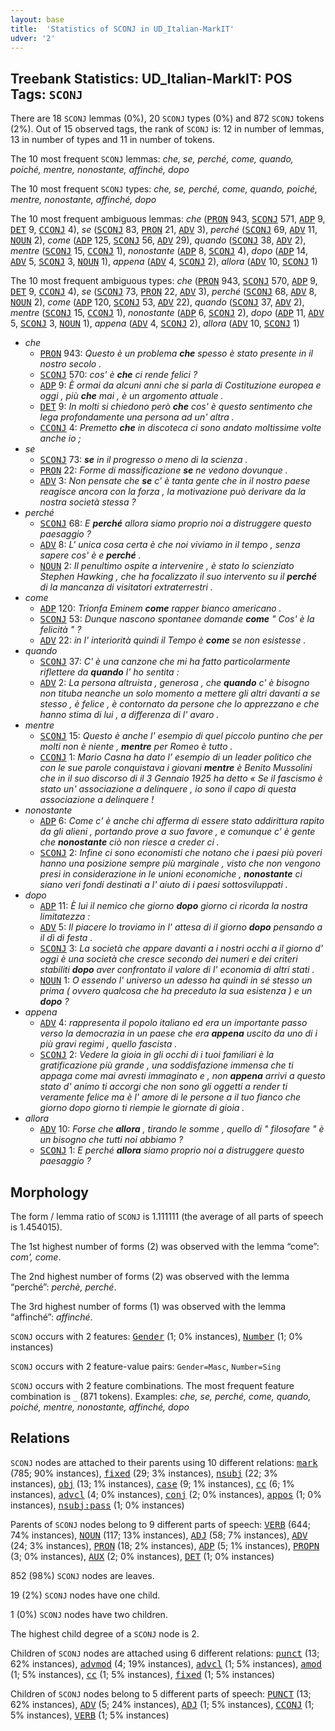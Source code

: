 ```yaml
---
layout: base
title:  'Statistics of SCONJ in UD_Italian-MarkIT'
udver: '2'
---
```


## Treebank Statistics: UD_Italian-MarkIT: POS Tags: `SCONJ`

There are 18 `SCONJ` lemmas (0%), 20 `SCONJ` types (0%) and 872 `SCONJ` tokens (2%).
Out of 15 observed tags, the rank of `SCONJ` is: 12 in number of lemmas, 13 in number of types and 11 in number of tokens.

The 10 most frequent `SCONJ` lemmas: <em>che, se, perché, come, quando, poiché, mentre, nonostante, affinché, dopo</em>

The 10 most frequent `SCONJ` types:  <em>che, se, perché, come, quando, poiché, mentre, nonostante, affinché, dopo</em>

The 10 most frequent ambiguous lemmas: <em>che</em> (<tt><a href="it_markit-pos-PRON.html">PRON</a></tt> 943, <tt><a href="it_markit-pos-SCONJ.html">SCONJ</a></tt> 571, <tt><a href="it_markit-pos-ADP.html">ADP</a></tt> 9, <tt><a href="it_markit-pos-DET.html">DET</a></tt> 9, <tt><a href="it_markit-pos-CCONJ.html">CCONJ</a></tt> 4), <em>se</em> (<tt><a href="it_markit-pos-SCONJ.html">SCONJ</a></tt> 83, <tt><a href="it_markit-pos-PRON.html">PRON</a></tt> 21, <tt><a href="it_markit-pos-ADV.html">ADV</a></tt> 3), <em>perché</em> (<tt><a href="it_markit-pos-SCONJ.html">SCONJ</a></tt> 69, <tt><a href="it_markit-pos-ADV.html">ADV</a></tt> 11, <tt><a href="it_markit-pos-NOUN.html">NOUN</a></tt> 2), <em>come</em> (<tt><a href="it_markit-pos-ADP.html">ADP</a></tt> 125, <tt><a href="it_markit-pos-SCONJ.html">SCONJ</a></tt> 56, <tt><a href="it_markit-pos-ADV.html">ADV</a></tt> 29), <em>quando</em> (<tt><a href="it_markit-pos-SCONJ.html">SCONJ</a></tt> 38, <tt><a href="it_markit-pos-ADV.html">ADV</a></tt> 2), <em>mentre</em> (<tt><a href="it_markit-pos-SCONJ.html">SCONJ</a></tt> 15, <tt><a href="it_markit-pos-CCONJ.html">CCONJ</a></tt> 1), <em>nonostante</em> (<tt><a href="it_markit-pos-ADP.html">ADP</a></tt> 8, <tt><a href="it_markit-pos-SCONJ.html">SCONJ</a></tt> 4), <em>dopo</em> (<tt><a href="it_markit-pos-ADP.html">ADP</a></tt> 14, <tt><a href="it_markit-pos-ADV.html">ADV</a></tt> 5, <tt><a href="it_markit-pos-SCONJ.html">SCONJ</a></tt> 3, <tt><a href="it_markit-pos-NOUN.html">NOUN</a></tt> 1), <em>appena</em> (<tt><a href="it_markit-pos-ADV.html">ADV</a></tt> 4, <tt><a href="it_markit-pos-SCONJ.html">SCONJ</a></tt> 2), <em>allora</em> (<tt><a href="it_markit-pos-ADV.html">ADV</a></tt> 10, <tt><a href="it_markit-pos-SCONJ.html">SCONJ</a></tt> 1)

The 10 most frequent ambiguous types:  <em>che</em> (<tt><a href="it_markit-pos-PRON.html">PRON</a></tt> 943, <tt><a href="it_markit-pos-SCONJ.html">SCONJ</a></tt> 570, <tt><a href="it_markit-pos-ADP.html">ADP</a></tt> 9, <tt><a href="it_markit-pos-DET.html">DET</a></tt> 9, <tt><a href="it_markit-pos-CCONJ.html">CCONJ</a></tt> 4), <em>se</em> (<tt><a href="it_markit-pos-SCONJ.html">SCONJ</a></tt> 73, <tt><a href="it_markit-pos-PRON.html">PRON</a></tt> 22, <tt><a href="it_markit-pos-ADV.html">ADV</a></tt> 3), <em>perché</em> (<tt><a href="it_markit-pos-SCONJ.html">SCONJ</a></tt> 68, <tt><a href="it_markit-pos-ADV.html">ADV</a></tt> 8, <tt><a href="it_markit-pos-NOUN.html">NOUN</a></tt> 2), <em>come</em> (<tt><a href="it_markit-pos-ADP.html">ADP</a></tt> 120, <tt><a href="it_markit-pos-SCONJ.html">SCONJ</a></tt> 53, <tt><a href="it_markit-pos-ADV.html">ADV</a></tt> 22), <em>quando</em> (<tt><a href="it_markit-pos-SCONJ.html">SCONJ</a></tt> 37, <tt><a href="it_markit-pos-ADV.html">ADV</a></tt> 2), <em>mentre</em> (<tt><a href="it_markit-pos-SCONJ.html">SCONJ</a></tt> 15, <tt><a href="it_markit-pos-CCONJ.html">CCONJ</a></tt> 1), <em>nonostante</em> (<tt><a href="it_markit-pos-ADP.html">ADP</a></tt> 6, <tt><a href="it_markit-pos-SCONJ.html">SCONJ</a></tt> 2), <em>dopo</em> (<tt><a href="it_markit-pos-ADP.html">ADP</a></tt> 11, <tt><a href="it_markit-pos-ADV.html">ADV</a></tt> 5, <tt><a href="it_markit-pos-SCONJ.html">SCONJ</a></tt> 3, <tt><a href="it_markit-pos-NOUN.html">NOUN</a></tt> 1), <em>appena</em> (<tt><a href="it_markit-pos-ADV.html">ADV</a></tt> 4, <tt><a href="it_markit-pos-SCONJ.html">SCONJ</a></tt> 2), <em>allora</em> (<tt><a href="it_markit-pos-ADV.html">ADV</a></tt> 10, <tt><a href="it_markit-pos-SCONJ.html">SCONJ</a></tt> 1)


* <em>che</em>
  * <tt><a href="it_markit-pos-PRON.html">PRON</a></tt> 943: <em>Questo è un problema <b>che</b> spesso è stato presente in il nostro secolo .</em>
  * <tt><a href="it_markit-pos-SCONJ.html">SCONJ</a></tt> 570: <em>cos' è <b>che</b> ci rende felici ?</em>
  * <tt><a href="it_markit-pos-ADP.html">ADP</a></tt> 9: <em>È ormai da alcuni anni che si parla di Costituzione europea e oggi , più <b>che</b> mai , è un argomento attuale .</em>
  * <tt><a href="it_markit-pos-DET.html">DET</a></tt> 9: <em>In molti si chiedono però <b>che</b> cos' è questo sentimento che lega profondamente una persona ad un' altra .</em>
  * <tt><a href="it_markit-pos-CCONJ.html">CCONJ</a></tt> 4: <em>Premetto <b>che</b> in discoteca ci sono andato moltissime volte anche io ;</em>
* <em>se</em>
  * <tt><a href="it_markit-pos-SCONJ.html">SCONJ</a></tt> 73: <em><b>se</b> in il progresso o meno di la scienza .</em>
  * <tt><a href="it_markit-pos-PRON.html">PRON</a></tt> 22: <em>Forme di massificazione <b>se</b> ne vedono dovunque .</em>
  * <tt><a href="it_markit-pos-ADV.html">ADV</a></tt> 3: <em>Non pensate che <b>se</b> c' è tanta gente che in il nostro paese reagisce ancora con la forza , la motivazione può derivare da la nostra società stessa ?</em>
* <em>perché</em>
  * <tt><a href="it_markit-pos-SCONJ.html">SCONJ</a></tt> 68: <em>E <b>perché</b> allora siamo proprio noi a distruggere questo paesaggio ?</em>
  * <tt><a href="it_markit-pos-ADV.html">ADV</a></tt> 8: <em>L' unica cosa certa è che noi viviamo in il tempo , senza sapere cos' è e <b>perché</b> .</em>
  * <tt><a href="it_markit-pos-NOUN.html">NOUN</a></tt> 2: <em>Il penultimo ospite a intervenire , è stato lo scienziato Stephen Hawking , che ha focalizzato il suo intervento su il <b>perché</b> di la mancanza di visitatori extraterrestri .</em>
* <em>come</em>
  * <tt><a href="it_markit-pos-ADP.html">ADP</a></tt> 120: <em>Trionfa Eminem <b>come</b> rapper bianco americano .</em>
  * <tt><a href="it_markit-pos-SCONJ.html">SCONJ</a></tt> 53: <em>Dunque nascono spontanee domande <b>come</b> " Cos' è la felicità " ?</em>
  * <tt><a href="it_markit-pos-ADV.html">ADV</a></tt> 22: <em>in l' interiorità quindi il Tempo è <b>come</b> se non esistesse .</em>
* <em>quando</em>
  * <tt><a href="it_markit-pos-SCONJ.html">SCONJ</a></tt> 37: <em>C' è una canzone che mi ha fatto particolarmente riflettere da <b>quando</b> l' ho sentita :</em>
  * <tt><a href="it_markit-pos-ADV.html">ADV</a></tt> 2: <em>La persona altruista , generosa , che <b>quando</b> c' è bisogno non tituba neanche un solo momento a mettere gli altri davanti a se stesso , è felice , è contornato da persone che lo apprezzano e che hanno stima di lui , a differenza di l' avaro .</em>
* <em>mentre</em>
  * <tt><a href="it_markit-pos-SCONJ.html">SCONJ</a></tt> 15: <em>Questo è anche l' esempio di quel piccolo puntino che per molti non è niente , <b>mentre</b> per Romeo è tutto .</em>
  * <tt><a href="it_markit-pos-CCONJ.html">CCONJ</a></tt> 1: <em>Mario Casna ha dato l' esempio di un leader politico che con le sue parole conquistava i giovani <b>mentre</b> è Benito Mussolini che in il suo discorso di il 3 Gennaio 1925 ha detto « Se il fascismo è stato un' associazione a delinquere , io sono il capo di questa associazione a delinquere !</em>
* <em>nonostante</em>
  * <tt><a href="it_markit-pos-ADP.html">ADP</a></tt> 6: <em>Come c' è anche chi afferma di essere stato addirittura rapito da gli alieni , portando prove a suo favore , e comunque c' è gente che <b>nonostante</b> ciò non riesce a creder ci .</em>
  * <tt><a href="it_markit-pos-SCONJ.html">SCONJ</a></tt> 2: <em>Infine ci sono economisti che notano che i paesi più poveri hanno una posizione sempre più marginale , visto che non vengono presi in considerazione in le unioni economiche , <b>nonostante</b> ci siano veri fondi destinati a l' aiuto di i paesi sottosviluppati .</em>
* <em>dopo</em>
  * <tt><a href="it_markit-pos-ADP.html">ADP</a></tt> 11: <em>È lui il nemico che giorno <b>dopo</b> giorno ci ricorda la nostra limitatezza :</em>
  * <tt><a href="it_markit-pos-ADV.html">ADV</a></tt> 5: <em>Il piacere lo troviamo in l' attesa di il giorno <b>dopo</b> pensando a il dì di festa .</em>
  * <tt><a href="it_markit-pos-SCONJ.html">SCONJ</a></tt> 3: <em>La società che appare davanti a i nostri occhi a il giorno d' oggi è una società che cresce secondo dei numeri e dei criteri stabiliti <b>dopo</b> aver confrontato il valore di l' economia di altri stati .</em>
  * <tt><a href="it_markit-pos-NOUN.html">NOUN</a></tt> 1: <em>O essendo l' universo un adesso ha quindi in sé stesso un prima ( ovvero qualcosa che ha preceduto la sua esistenza ) e un <b>dopo</b> ?</em>
* <em>appena</em>
  * <tt><a href="it_markit-pos-ADV.html">ADV</a></tt> 4: <em>rappresenta il popolo italiano ed era un importante passo verso la democrazia in un paese che era <b>appena</b> uscito da uno di i più gravi regimi , quello fascista .</em>
  * <tt><a href="it_markit-pos-SCONJ.html">SCONJ</a></tt> 2: <em>Vedere la gioia in gli occhi di i tuoi familiari è la gratificazione più grande , una soddisfazione immensa che ti appaga come mai avresti immaginato e , non <b>appena</b> arrivi a questo stato d' animo ti accorgi che non sono gli oggetti a render ti veramente felice ma è l' amore di le persone a il tuo fianco che giorno dopo giorno ti riempie le giornate di gioia .</em>
* <em>allora</em>
  * <tt><a href="it_markit-pos-ADV.html">ADV</a></tt> 10: <em>Forse che <b>allora</b> , tirando le somme , quello di " filosofare " è un bisogno che tutti noi abbiamo ?</em>
  * <tt><a href="it_markit-pos-SCONJ.html">SCONJ</a></tt> 1: <em>E perché <b>allora</b> siamo proprio noi a distruggere questo paesaggio ?</em>

## Morphology

The form / lemma ratio of `SCONJ` is 1.111111 (the average of all parts of speech is 1.454015).

The 1st highest number of forms (2) was observed with the lemma “come”: <em>com', come</em>.

The 2nd highest number of forms (2) was observed with the lemma “perché”: <em>perchè, perché</em>.

The 3rd highest number of forms (1) was observed with the lemma “affinché”: <em>affinché</em>.

`SCONJ` occurs with 2 features: <tt><a href="it_markit-feat-Gender.html">Gender</a></tt> (1; 0% instances), <tt><a href="it_markit-feat-Number.html">Number</a></tt> (1; 0% instances)

`SCONJ` occurs with 2 feature-value pairs: `Gender=Masc`, `Number=Sing`

`SCONJ` occurs with 2 feature combinations.
The most frequent feature combination is `_` (871 tokens).
Examples: <em>che, se, perché, come, quando, poiché, mentre, nonostante, affinché, dopo</em>


## Relations

`SCONJ` nodes are attached to their parents using 10 different relations: <tt><a href="it_markit-dep-mark.html">mark</a></tt> (785; 90% instances), <tt><a href="it_markit-dep-fixed.html">fixed</a></tt> (29; 3% instances), <tt><a href="it_markit-dep-nsubj.html">nsubj</a></tt> (22; 3% instances), <tt><a href="it_markit-dep-obj.html">obj</a></tt> (13; 1% instances), <tt><a href="it_markit-dep-case.html">case</a></tt> (9; 1% instances), <tt><a href="it_markit-dep-cc.html">cc</a></tt> (6; 1% instances), <tt><a href="it_markit-dep-advcl.html">advcl</a></tt> (4; 0% instances), <tt><a href="it_markit-dep-conj.html">conj</a></tt> (2; 0% instances), <tt><a href="it_markit-dep-appos.html">appos</a></tt> (1; 0% instances), <tt><a href="it_markit-dep-nsubj-pass.html">nsubj:pass</a></tt> (1; 0% instances)

Parents of `SCONJ` nodes belong to 9 different parts of speech: <tt><a href="it_markit-pos-VERB.html">VERB</a></tt> (644; 74% instances), <tt><a href="it_markit-pos-NOUN.html">NOUN</a></tt> (117; 13% instances), <tt><a href="it_markit-pos-ADJ.html">ADJ</a></tt> (58; 7% instances), <tt><a href="it_markit-pos-ADV.html">ADV</a></tt> (24; 3% instances), <tt><a href="it_markit-pos-PRON.html">PRON</a></tt> (18; 2% instances), <tt><a href="it_markit-pos-ADP.html">ADP</a></tt> (5; 1% instances), <tt><a href="it_markit-pos-PROPN.html">PROPN</a></tt> (3; 0% instances), <tt><a href="it_markit-pos-AUX.html">AUX</a></tt> (2; 0% instances), <tt><a href="it_markit-pos-DET.html">DET</a></tt> (1; 0% instances)

852 (98%) `SCONJ` nodes are leaves.

19 (2%) `SCONJ` nodes have one child.

1 (0%) `SCONJ` nodes have two children.

The highest child degree of a `SCONJ` node is 2.

Children of `SCONJ` nodes are attached using 6 different relations: <tt><a href="it_markit-dep-punct.html">punct</a></tt> (13; 62% instances), <tt><a href="it_markit-dep-advmod.html">advmod</a></tt> (4; 19% instances), <tt><a href="it_markit-dep-advcl.html">advcl</a></tt> (1; 5% instances), <tt><a href="it_markit-dep-amod.html">amod</a></tt> (1; 5% instances), <tt><a href="it_markit-dep-cc.html">cc</a></tt> (1; 5% instances), <tt><a href="it_markit-dep-fixed.html">fixed</a></tt> (1; 5% instances)

Children of `SCONJ` nodes belong to 5 different parts of speech: <tt><a href="it_markit-pos-PUNCT.html">PUNCT</a></tt> (13; 62% instances), <tt><a href="it_markit-pos-ADV.html">ADV</a></tt> (5; 24% instances), <tt><a href="it_markit-pos-ADJ.html">ADJ</a></tt> (1; 5% instances), <tt><a href="it_markit-pos-CCONJ.html">CCONJ</a></tt> (1; 5% instances), <tt><a href="it_markit-pos-VERB.html">VERB</a></tt> (1; 5% instances)

